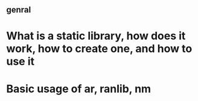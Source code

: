 ## genral
# What is a static library, how does it work, how to create one, and how to use it
# Basic usage of ar, ranlib, nm
